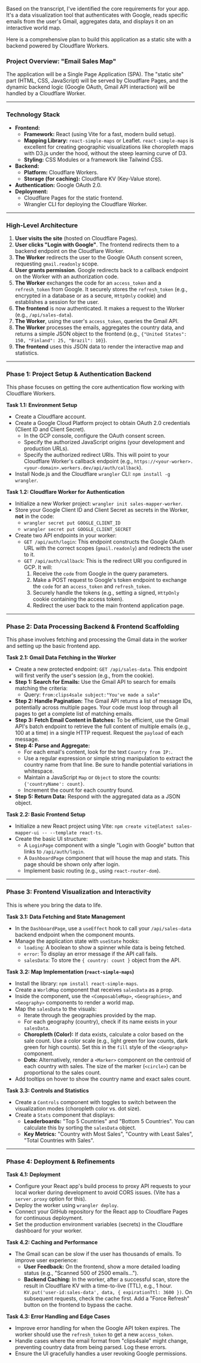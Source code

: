 Based on the transcript, I've identified the core requirements for your app. It's a data visualization tool that authenticates with Google, reads specific emails from the user's Gmail, aggregates data, and displays it on an interactive world map.

Here is a comprehensive plan to build this application as a static site with a backend powered by Cloudflare Workers.

### **Project Overview: "Email Sales Map"**

The application will be a Single Page Application (SPA). The "static site" part (HTML, CSS, JavaScript) will be served by Cloudflare Pages, and the dynamic backend logic (Google OAuth, Gmail API interaction) will be handled by a Cloudflare Worker.

---

### **Technology Stack**

* **Frontend:**
    * **Framework:** React (using Vite for a fast, modern build setup).
    * **Mapping Library:** `react-simple-maps` or Leaflet. `react-simple-maps` is excellent for creating geographic visualizations like choropleth maps with D3.js under the hood, without the steep learning curve of D3.
    * **Styling:** CSS Modules or a framework like Tailwind CSS.
* **Backend:**
    * **Platform:** Cloudflare Workers.
    * **Storage (for caching):** Cloudflare KV (Key-Value store).
* **Authentication:** Google OAuth 2.0.
* **Deployment:**
    * Cloudflare Pages for the static frontend.
    * Wrangler CLI for deploying the Cloudflare Worker.

---

### **High-Level Architecture**

1.  **User visits the site** (hosted on Cloudflare Pages).
2.  **User clicks "Login with Google"**. The frontend redirects them to a backend endpoint on the Cloudflare Worker.
3.  **The Worker** redirects the user to the Google OAuth consent screen, requesting `gmail.readonly` scope.
4.  **User grants permission**. Google redirects back to a callback endpoint on the Worker with an authorization code.
5.  **The Worker** exchanges the code for an `access_token` and a `refresh_token` from Google. It securely stores the `refresh_token` (e.g., encrypted in a database or as a secure, `HttpOnly` cookie) and establishes a session for the user.
6.  **The frontend** is now authenticated. It makes a request to the Worker (e.g., `/api/sales-data`).
7.  **The Worker**, using the user's `access_token`, queries the Gmail API.
8.  **The Worker** processes the emails, aggregates the country data, and returns a simple JSON object to the frontend (e.g., `{"United States": 150, "Finland": 25, "Brazil": 10}`).
9.  **The frontend** uses this JSON data to render the interactive map and statistics.

---

### **Phase 1: Project Setup & Authentication Backend**

This phase focuses on getting the core authentication flow working with Cloudflare Workers.

**Task 1.1: Environment Setup**
* Create a Cloudflare account.
* Create a Google Cloud Platform project to obtain OAuth 2.0 credentials (Client ID and Client Secret).
    * In the GCP console, configure the OAuth consent screen.
    * Specify the authorized JavaScript origins (your development and production URLs).
    * Specify the authorized redirect URIs. This will point to your Cloudflare Worker's callback endpoint (e.g., `https://<your-worker>.<your-domain>.workers.dev/api/auth/callback`).
* Install Node.js and the Cloudflare `wrangler` CLI: `npm install -g wrangler`.

**Task 1.2: Cloudflare Worker for Authentication**
* Initialize a new Worker project: `wrangler init sales-mapper-worker`.
* Store your Google Client ID and Client Secret as secrets in the Worker, **not** in the code:
    * `wrangler secret put GOOGLE_CLIENT_ID`
    * `wrangler secret put GOOGLE_CLIENT_SECRET`
* Create two API endpoints in your worker:
    * `GET /api/auth/login`: This endpoint constructs the Google OAuth URL with the correct scopes (`gmail.readonly`) and redirects the user to it.
    * `GET /api/auth/callback`: This is the redirect URI you configured in GCP. It will:
        1.  Receive the `code` from Google in the query parameters.
        2.  Make a POST request to Google's token endpoint to exchange the `code` for an `access_token` and `refresh_token`.
        3.  Securely handle the tokens (e.g., setting a signed, `HttpOnly` cookie containing the access token).
        4.  Redirect the user back to the main frontend application page.

---

### **Phase 2: Data Processing Backend & Frontend Scaffolding**

This phase involves fetching and processing the Gmail data in the worker and setting up the basic frontend app.

**Task 2.1: Gmail Data Fetching in the Worker**
* Create a new protected endpoint: `GET /api/sales-data`. This endpoint will first verify the user's session (e.g., from the cookie).
* **Step 1: Search for Emails:** Use the Gmail API to search for emails matching the criteria:
    * Query: `from:clips4sale subject:"You've made a sale"`
* **Step 2: Handle Pagination:** The Gmail API returns a list of message IDs, potentially across multiple pages. Your code must loop through all pages to get a complete list of matching emails.
* **Step 3: Fetch Email Content in Batches:** To be efficient, use the Gmail API's batch endpoint to retrieve the full content of multiple emails (e.g., 100 at a time) in a single HTTP request. Request the `payload` of each message.
* **Step 4: Parse and Aggregate:**
    * For each email's content, look for the text `Country from IP:`.
    * Use a regular expression or simple string manipulation to extract the country name from that line. Be sure to handle potential variations in whitespace.
    * Maintain a JavaScript `Map` or `Object` to store the counts: `{'countryName': count}`.
    * Increment the count for each country found.
* **Step 5: Return Data:** Respond with the aggregated data as a JSON object.

**Task 2.2: Basic Frontend Setup**
* Initialize a new React project using Vite: `npm create vite@latest sales-mapper-ui -- --template react-ts`.
* Create the basic UI structure:
    * A `LoginPage` component with a single "Login with Google" button that links to `/api/auth/login`.
    * A `DashboardPage` component that will house the map and stats. This page should be shown only after login.
    * Implement basic routing (e.g., using `react-router-dom`).

---

### **Phase 3: Frontend Visualization and Interactivity**

This is where you bring the data to life.

**Task 3.1: Data Fetching and State Management**
* In the `DashboardPage`, use a `useEffect` hook to call your `/api/sales-data` backend endpoint when the component mounts.
* Manage the application state with `useState` hooks:
    * `loading`: A boolean to show a spinner while data is being fetched.
    * `error`: To display an error message if the API call fails.
    * `salesData`: To store the `{ country: count }` object from the API.

**Task 3.2: Map Implementation (`react-simple-maps`)**
* Install the library: `npm install react-simple-maps`.
* Create a `WorldMap` component that receives `salesData` as a prop.
* Inside the component, use the `<ComposableMap>`, `<Geographies>`, and `<Geography>` components to render a world map.
* Map the `salesData` to the visuals:
    * Iterate through the geographies provided by the map.
    * For each geography (country), check if its name exists in your `salesData`.
    * **Choropleth (Color):** If data exists, calculate a color based on the sale count. Use a color scale (e.g., light green for low counts, dark green for high counts). Set this in the `fill` style of the `<Geography>` component.
    * **Dots:** Alternatively, render a `<Marker>` component on the centroid of each country with sales. The size of the marker (`<circle>`) can be proportional to the sales count.
* Add tooltips on hover to show the country name and exact sales count.

**Task 3.3: Controls and Statistics**
* Create a `Controls` component with toggles to switch between the visualization modes (choropleth color vs. dot size).
* Create a `Stats` component that displays:
    * **Leaderboards:** "Top 5 Countries" and "Bottom 5 Countries". You can calculate this by sorting the `salesData` object.
    * **Key Metrics:** "Country with Most Sales", "Country with Least Sales", "Total Countries with Sales".

---

### **Phase 4: Deployment & Refinements**

**Task 4.1: Deployment**
* Configure your React app's build process to proxy API requests to your local worker during development to avoid CORS issues. (Vite has a `server.proxy` option for this).
* Deploy the worker using `wrangler deploy`.
* Connect your GitHub repository for the React app to Cloudflare Pages for continuous deployment.
* Set the production environment variables (secrets) in the Cloudflare dashboard for your worker.

**Task 4.2: Caching and Performance**
* The Gmail scan can be slow if the user has thousands of emails. To improve user experience:
    * **User Feedback:** On the frontend, show a more detailed loading status (e.g., "Scanned 500 of 2500 emails...").
    * **Backend Caching:** In the worker, after a successful scan, store the result in Cloudflare KV with a time-to-live (TTL), e.g., 1 hour. `KV.put('user-id:sales-data', data, { expirationTtl: 3600 })`. On subsequent requests, check the cache first. Add a "Force Refresh" button on the frontend to bypass the cache.

**Task 4.3: Error Handling and Edge Cases**
* Improve error handling for when the Google API token expires. The worker should use the `refresh_token` to get a new `access_token`.
* Handle cases where the email format from "clips4sale" might change, preventing country data from being parsed. Log these errors.
* Ensure the UI gracefully handles a user revoking Google permissions.